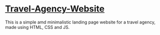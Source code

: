 # [Travel-Agency-Website]()
This is a simple amd minimalistic landing page website for a travel agency, made using HTML, CSS and JS.
